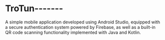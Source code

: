 # TroTun-------
A simple mobile application developed using Android Studio, equipped with a secure authentication system powered by Firebase, as well as a built-in QR code scanning functionality implemented with Java and Kotlin.
